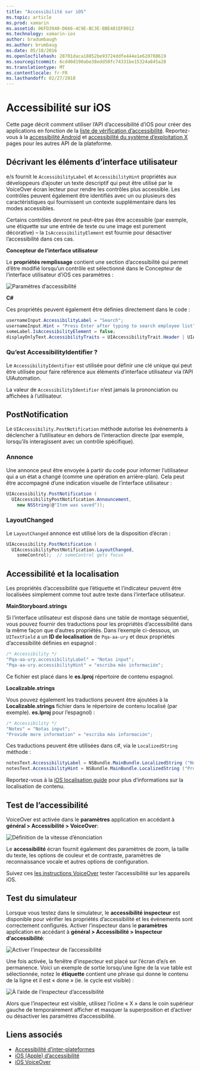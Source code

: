 ```yaml
---
title: "Accessibilité sur iOS"
ms.topic: article
ms.prod: xamarin
ms.assetid: 06FD3940-D666-4C9E-BC3E-BBE481EF8012
ms.technology: xamarin-ios
author: bradumbaugh
ms.author: brumbaug
ms.date: 05/18/2016
ms.openlocfilehash: 28701daca18852be93724ddfe444e1e620788619
ms.sourcegitcommit: 6cd40d190abe38edd50fc74331be15324a845a28
ms.translationtype: MT
ms.contentlocale: fr-FR
ms.lasthandoff: 02/27/2018
---
```

# <a name="accessibility-on-ios"></a>Accessibilité sur iOS

Cette page décrit comment utiliser l’API d’accessibilité d’iOS pour créer des applications en fonction de la [liste de vérification d’accessibilité](~/cross-platform/app-fundamentals/accessibility.md).
Reportez-vous à la [accessibilité Android](~/android/app-fundamentals/accessibility.md) et [accessibilité du système d’exploitation X](~/mac/app-fundamentals/accessibility.md) pages pour les autres API de la plateforme.

## <a name="describing-ui-elements"></a>Décrivant les éléments d’interface utilisateur

e/s fournit le `AccessibilityLabel` et `AccessibilityHint` propriétés aux développeurs d’ajouter un texte descriptif qui peut être utilisé par le VoiceOver écran lecteur pour rendre les contrôles plus accessible. Les contrôles peuvent également être identifiés avec un ou plusieurs des caractéristiques qui fournissent un contexte supplémentaire dans les modes accessibles.

Certains contrôles devront ne peut-être pas être accessible (par exemple, une étiquette sur une entrée de texte ou une image est purement décorative) – la `IsAccessibilityElement` est fournie pour désactiver l’accessibilité dans ces cas.

**Concepteur de l’interface utilisateur**

Le **propriétés remplissage** contient une section d’accessibilité qui permet d’être modifié lorsqu’un contrôle est sélectionné dans le Concepteur de l’interface utilisateur d’iOS ces paramètres :

![](accessibility-images/ios-designer-sml.png "Paramètres d’accessibilité")

**C#**

Ces propriétés peuvent également être définies directement dans le code :

```csharp
usernameInput.AccessibilityLabel = "Search";
usernameInput.Hint = "Press Enter after typing to search employee list";
someLabel.IsAccessibilityElement = false;
displayOnlyText.AccessibilityTraits = UIAccessibilityTrait.Header | UIAccessibilityTrait.Selected;
```

### <a name="what-is-accessibilityidentifier"></a>Qu’est AccessibilityIdentifier ?

Le `AccessibilityIdentifier` est utilisée pour définir une clé unique qui peut être utilisée pour faire référence aux éléments d’interface utilisateur via l’API UIAutomation.

La valeur de `AccessibilityIdentifier` n’est jamais la prononciation ou affichées à l’utilisateur.

<a name="postnotification" />

## <a name="postnotification"></a>PostNotification

Le `UIAccessibility.PostNotification` méthode autorise les événements à déclencher à l’utilisateur en dehors de l’interaction directe (par exemple, lorsqu’ils interagissent avec un contrôle spécifique).

### <a name="announcement"></a>Annonce

Une annonce peut être envoyée à partir du code pour informer l’utilisateur qui a un état a changé (comme une opération en arrière-plan). Cela peut être accompagné d’une indication visuelle de l’interface utilisateur :

```csharp
UIAccessibility.PostNotification (
  UIAccessibilityPostNotification.Announcement,
    new NSString(@"Item was saved"));
```

### <a name="layoutchanged"></a>LayoutChanged

Le `LayoutChanged` annonce est utilisé lors de la disposition d’écran :

```csharp
UIAccessibility.PostNotification (
  UIAccessibilityPostNotification.LayoutChanged,
    someControl);  // someControl gets focus
```


## <a name="accessibility-and-localization"></a>Accessibilité et la localisation

Les propriétés d’accessibilité que l’étiquette et l’indicateur peuvent être localisées simplement comme tout autre texte dans l’interface utilisateur.

**MainStoryboard.strings**

Si l’interface utilisateur est disposé dans une table de montage séquentiel, vous pouvez fournir des traductions pour les propriétés d’accessibilité dans la même façon que d’autres propriétés. Dans l’exemple ci-dessous, un `UITextField` a un **ID de localisation** de `Pqa-aa-ury` et deux propriétés d’accessibilité définies en espagnol :

```csharp
/* Accessibility */
"Pqa-aa-ury.accessibilityLabel" = "Notas input";
"Pqa-aa-ury.accessibilityHint" = "escriba más información";
```

Ce fichier est placé dans le **es.lproj** répertoire de contenu espagnol.

**Localizable.strings**

Vous pouvez également les traductions peuvent être ajoutées à la **Localizable.strings** fichier dans le répertoire de contenu localisé (par exemple). **es.lproj** pour l’espagnol) :

```csharp
/* Accessibility */
"Notes" = "Notas input";
"Provide more information" = "escriba más información";
```

Ces traductions peuvent être utilisées dans c#, via le `LocalizedString` méthode :

```csharp
notesText.AccessibilityLabel = NSBundle.MainBundle.LocalizedString ("Notes", "");
notesText.AccessibilityHint = NSBundle.MainBundle.LocalizedString ("Provide more information", "");
```

Reportez-vous à la [iOS localisation guide](~/ios/app-fundamentals/localization/index.md) pour plus d’informations sur la localisation de contenu.

<a name="testing" />

## <a name="testing-accessibility"></a>Test de l’accessibilité

VoiceOver est activée dans le **paramètres** application en accédant à **général > Accessibilité > VoiceOver**:

![](accessibility-images/settings-sml.png "Définition de la vitesse d’énonciation")

Le **accessibilité** écran fournit également des paramètres de zoom, la taille du texte, les options de couleur et de contraste, paramètres de reconnaissance vocale et autres options de configuration.

Suivez ces [les instructions VoiceOver](https://developer.apple.com/library/ios/technotes/TestingAccessibilityOfiOSApps/TestAccessibilityonYourDevicewithVoiceOver/TestAccessibilityonYourDevicewithVoiceOver.html) tester l’accessibilité sur les appareils iOS.


## <a name="simulator-testing"></a>Test du simulateur

Lorsque vous testez dans le simulateur, le **accessibilité inspecteur** est disponible pour vérifier les propriétés d’accessibilité et les événements sont correctement configurés. Activer l’inspecteur dans le **paramètres** application en accédant à **général > Accessibilité > Inspecteur d’accessibilité**:

![](accessibility-images/settings-inspector-sml.png "Activer l’inspecteur de l’accessibilité")

Une fois activée, la fenêtre d’inspecteur est placé sur l’écran d’e/s en permanence.
Voici un exemple de sortie lorsqu’une ligne de la vue table est sélectionnée, notez le **étiquette** contient une phrase qui donne le contenu de la ligne et il est « done » (ie. le cycle est visible) :

![](accessibility-images/tableview-a11y-sml.png "À l’aide de l’inspecteur d’accessibilité")

Alors que l’inspecteur est visible, utilisez l’icône « X » dans le coin supérieur gauche de temporairement afficher et masquer la superposition et d’activer ou désactiver les paramètres d’accessibilité.



## <a name="related-links"></a>Liens associés

- [Accessibilité d’inter-plateformes](~/cross-platform/app-fundamentals/accessibility.md)
- [iOS (Apple) d’accessibilité](https://developer.apple.com/library/ios/documentation/UserExperience/Conceptual/iPhoneAccessibility/Accessibility_on_iPhone/Accessibility_on_iPhone.html)
- [iOS VoiceOver](http://www.apple.com/accessibility/ios/voiceover/)
